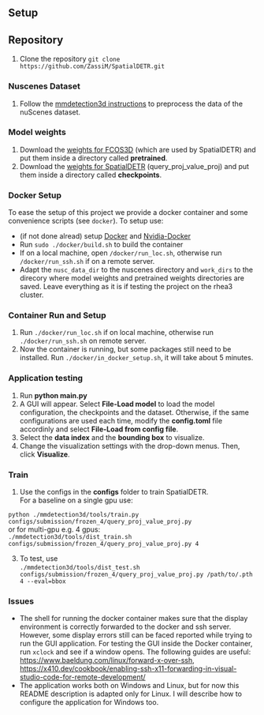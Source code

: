 ## Setup
## Repository
1. Clone the repository `git clone https://github.com/ZassiM/SpatialDETR.git`

### Nuscenes Dataset
1. Follow the [mmdetection3d instructions](https://mmdetection3d.readthedocs.io/en/v1.0.0rc1/datasets/nuscenes_det.html) to preprocess the data of the nuScenes dataset.

### Model weights
1. Download the [weights for FCOS3D](https://rwth-aachen.sciebo.de/s/asoSC5oMD1TNEsy) (which are used by SpatialDETR) and put them inside a directory called **pretrained**.
2. Download the [weights for SpatialDETR](https://rwth-aachen.sciebo.de/s/fgmMdPEQKQu9hz) (query_proj_value_proj) and put them inside a directory called **checkpoints**.


### Docker Setup
To ease the setup of this project we provide a docker container and some convenience scripts (see `docker`). To setup use:
- (if not done alread) setup [Docker](https://docs.docker.com/engine/install/ubuntu/) and [Nvidia-Docker](https://docs.nvidia.com/datacenter/cloud-native/container-toolkit/install-guide.html#docker)
- Run `sudo ./docker/build.sh` to build the container
- If on a local machine, open `/docker/run_loc.sh`, otherwise run `/docker/run_ssh.sh` if on a remote server.
- Adapt the `nusc_data_dir` to the nuscenes directory and `work_dirs` to the direcory where model weights and pretrained weights directories are saved. Leave everything as it is if testing the project on the rhea3 cluster.

### Container Run and Setup
1. Run `./docker/run_loc.sh` if on local machine, otherwise run `./docker/run_ssh.sh` on remote server. 
2. Now the container is running, but some packages still need to be installed. Run `./docker/in_docker_setup.sh`, it will take about 5 minutes.

### Application testing
1. Run **python main.py**
2. A GUI will appear. Select **File-Load model** to load the model configuration, the checkpoints and the dataset. Otherwise, if the same configurations are used each time, modify the **config.toml** file accordinly and select **File-Load from config file**.
3. Select the **data index** and the **bounding box** to visualize. 
4. Change the visualization settings with the drop-down menus. Then, click **Visualize**. 


### Train
1. Use the configs in the **configs** folder to train SpatialDETR.  
For a baseline on a single gpu use:

`python ./mmdetection3d/tools/train.py configs/submission/frozen_4/query_proj_value_proj.py`  
  or for multi-gpu e.g. 4 gpus:  
`./mmdetection3d/tools/dist_train.sh configs/submission/frozen_4/query_proj_value_proj.py 4`

3. To test, use  
`./mmdetection3d/tools/dist_test.sh configs/submission/frozen_4/query_proj_value_proj.py /path/to/.pth 4 --eval=bbox`

### Issues
- The shell for running the docker container makes sure that the display environment is correctly forwarded to the docker and ssh server. However, some display errors still can be faced reported while trying to run the GUI application. For testing the GUI inside the Docker container, run `xclock` and see if a window opens. The following guides are useful: https://www.baeldung.com/linux/forward-x-over-ssh, https://x410.dev/cookbook/enabling-ssh-x11-forwarding-in-visual-studio-code-for-remote-development/
- The application works both on Windows and Linux, but for now this README description is adapted only for Linux. I will describe how to configure the application for Windows too.

 